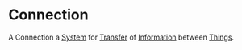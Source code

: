# Connection

A Connection a [System](60052.md) for [Transfer](600205.md) of [Information](60007.md) between [Things](60002.md).
